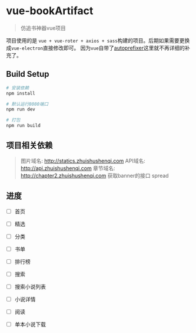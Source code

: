 # vue-bookArtifact

> 仿追书神器vue项目

项目使用的是 `vue + vue-roter + axios + sass`构建的项目。后期如果需要更换成`vue-electron`直接修改即可。
因为`vue`自带了[autoprefixer](https://www.jianshu.com/p/f5b0b92e6b0f)这里就不再详细的补充了。
## Build Setup
  
``` bash
# 安装依赖
npm install

# 默认运行8080端口
npm run dev

# 打包
npm run build
```
## 项目相关依赖
  > 图片域名: http://statics.zhuishushenqi.com
  > API域名: http://api.zhuishushenqi.com
  > 章节域名: http://chapter2.zhuishushenqi.com
  > 获取banner的接口 spread
## 进度
- [ ] 首页
- [ ] 精选
- [ ] 分类
- [ ] 书单
- [ ] 排行榜
- [ ] 搜索
- [ ] 搜索小说列表
- [ ] 小说详情
- [ ] 阅读
- [ ] 单本小说下载

